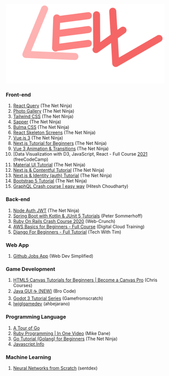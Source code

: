 <p align="center">
    <img src="logo.svg" />
</p>

### Front-end
1. [React Query](https://www.youtube.com/playlist?list=PL4cUxeGkcC9jpi7Ptjl5b50p9gLjOFani) (The Net Ninja)
2. [Photo Gallery](https://www.youtube.com/watch?v=vUe91uOx7R0) (The Net Ninja)
3. [Tailwind CSS](https://www.youtube.com/playlist?list=PL4cUxeGkcC9gpXORlEHjc5bgnIi5HEGhw) (The Net Ninja)
4. [Sapper](https://www.youtube.com/playlist?list=PL4cUxeGkcC9gdr4Qhx83gBBcID-KMe-PQ) (The Net Ninja)
5. [Bulma CSS](https://www.youtube.com/playlist?list=PL4cUxeGkcC9iXItWKbaQxcyDT1u6E7a8a) (The Net Ninja)
6. [React Skeleton Screens](https://www.youtube.com/playlist?list=PL4cUxeGkcC9i6bZhMuAzQpC6YgLmB4k4-) (The Net Ninja)
7. [Vue.js 3](https://youtube.com/playlist?list=PL4cUxeGkcC9hYYGbV60Vq3IXYNfDk8At1) (The Net Ninja)
8. [Next.js Tutorial for Beginners](https://youtube.com/playlist?list=PL4cUxeGkcC9g9gP2onazU5-2M-AzA8eBw) (The Net Ninja)
8. [Vue 3 Animation & Transitions](https://youtube.com/playlist?list=PL4cUxeGkcC9ghm7-iTfS9n468Kp7l9Ipu) (The Net Ninja)
9. [Data Visualization with D3, JavaScript, React - Full Course [2021](https://youtu.be/2LhoCfjm8R4) (freeCodeCamp)
10. [Material UI Tutorial](https://youtube.com/playlist?list=PL4cUxeGkcC9gjxLvV4VEkZ6H6H4yWuS58) (The Net Ninja)
11. [Next.js & Contentful Tutorial](https://youtube.com/playlist?list=PL4cUxeGkcC9jClk8wl1yJcN3Zlrr8YSA1) (The Net Ninja)
12. [Next.js & Identity (auth) Tutorial](https://youtube.com/playlist?list=PL4cUxeGkcC9ig-veuRaLI4QB0Ws8xMzjv) (The Net Ninja)
13. [Bootstrap 5 Tutorial](https://youtube.com/playlist?list=PL4cUxeGkcC9joIM91nLzd_qaH_AimmdAR) (The Net Ninja)
14. [GraphQL Crash course | easy way](https://youtu.be/_Zss2Mbz4Bs) (Hitesh Choudharty)

### Back-end
1. [Node Auth JWT](https://www.youtube.com/playlist?list=PL4cUxeGkcC9iqqESP8335DA5cRFp8loyp) (The Net Ninja)
2. [Spring Boot with Kotlin & JUnit 5 Tutorials](https://youtube.com/playlist?list=PL6gx4Cwl9DGDPsneZWaOFg0H2wsundyGr) (Peter Sommerhoff)
3. [Ruby On Rails Crash Course 2020](https://youtu.be/B3Fbujmgo60) (Web-Crunch)
4. [AWS Basics for Beginners - Full Course](https://youtu.be/ulprqHHWjng) (Digital Cloud Training)
5. [Django For Beginners - Full Tutorial](https://youtu.be/sm1mokevMWk) (Tech With Tim)

### Web App
1. [Github Jobs App](https://www.youtube.com/watch?v=fxY1q4SCB64) (Web Dev Simplified)

### Game Development
1. [HTML5 Canvas Tutorials for Beginners | Become a Canvas Pro](https://youtube.com/playlist?list=PLpPnRKq7eNW3We9VdCfx9fprhqXHwTPXL) (Chris Courses)
2. [Java GUI ☕ (NEW)](https://youtu.be/Kmgo00avvEw) (Bro Code)
3. [Godot 3 Tutorial Series](https://youtube.com/playlist?list=PLS9MbmO_ssyDk79j9ewONxV88fD5e_o5d) (Gamefromscratch)
4. [lwjglgamedev](https://ahbejarano.gitbook.io/lwjglgamedev/) (ahbejarano)

### Programming Language
1. [A Tour of Go](https://tour.golang.org/welcome/1)
2. [Ruby Programming | In One Video](https://youtu.be/8wZ2ZD--VTk) (Mike Dane)
3. [Go Tutorial (Golang) for Beginners](https://youtube.com/playlist?list=PL4cUxeGkcC9gC88BEo9czgyS72A3doDeM) (The Net Ninja)
4. [Javascript.Info](https://javascript.info/)

### Machine Learning
1. [Neural Networks from Scratch](https://youtube.com/playlist?list=PLQVvvaa0QuDcjD5BAw2DxE6OF2tius3V3) (sentdex)
